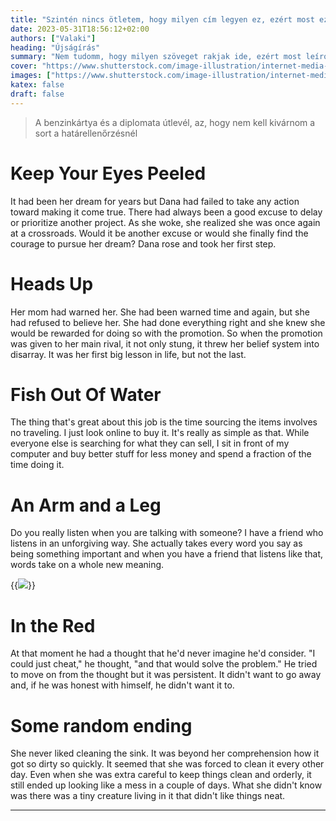 ```yaml
---
title: "Szintén nincs ötletem, hogy milyen cím legyen ez, ezért most ez sikeredett"
date: 2023-05-31T18:56:12+02:00
authors: ["Valaki"]
heading: "Újságírás"
summary: "Nem tudomm, hogy milyen szöveget rakjak ide, ezért most leírom a gondolataimat. Kéne még egy search field az oldalra, már megvan az ötlet, csak nagyon hangya munka leprogramozni. Sajnos az élet ilyen, ha nincsenek beosztottaid, akkor ilyen kellemetlen dolgokat kell csinálnod, mint a programozás..."
cover: "https://www.shutterstock.com/image-illustration/internet-media-intelligence-screen-monitoring-600w-1996580468.jpg"
images: ["https://www.shutterstock.com/image-illustration/internet-media-intelligence-screen-monitoring-600w-1996580468.jpg"]
katex: false 
draft: false 
---
```



> A benzinkártya és a diplomata útlevél, az, hogy nem kell kivárnom a sort a határellenőrzésnél

# Keep Your Eyes Peeled
It had been her dream for years but Dana had failed to take any action toward making it come true. There had always been a good excuse to delay or prioritize another project. As she woke, she realized she was once again at a crossroads. Would it be another excuse or would she finally find the courage to pursue her dream? Dana rose and took her first step.

# Heads Up
Her mom had warned her. She had been warned time and again, but she had refused to believe her. She had done everything right and she knew she would be rewarded for doing so with the promotion. So when the promotion was given to her main rival, it not only stung, it threw her belief system into disarray. It was her first big lesson in life, but not the last.

# Fish Out Of Water
The thing that's great about this job is the time sourcing the items involves no traveling. I just look online to buy it. It's really as simple as that. While everyone else is searching for what they can sell, I sit in front of my computer and buy better stuff for less money and spend a fraction of the time doing it.

# An Arm and a Leg
Do you really listen when you are talking with someone? I have a friend who listens in an unforgiving way. She actually takes every word you say as being something important and when you have a friend that listens like that, words take on a whole new meaning.

{{<image src="https://www.shutterstock.com/image-vector/open-source-icon-logo-element-600w-1009846294.jpg">}}

# In the Red
At that moment he had a thought that he'd never imagine he'd consider. "I could just cheat," he thought, "and that would solve the problem." He tried to move on from the thought but it was persistent. It didn't want to go away and, if he was honest with himself, he didn't want it to.
 
# Some random ending
She never liked cleaning the sink. It was beyond her comprehension how it got so dirty so quickly. It seemed that she was forced to clean it every other day. Even when she was extra careful to keep things clean and orderly, it still ended up looking like a mess in a couple of days. What she didn't know was there was a tiny creature living in it that didn't like things neat.



---